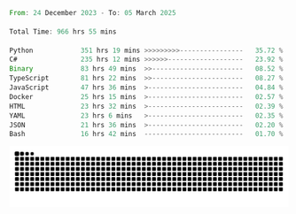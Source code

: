 <!--START_SECTION:waka-->

```rust
From: 24 December 2023 - To: 05 March 2025

Total Time: 966 hrs 55 mins

Python            351 hrs 19 mins >>>>>>>>>----------------   35.72 %
C#                235 hrs 12 mins >>>>>>-------------------   23.92 %
Binary            83 hrs 49 mins  >>-----------------------   08.52 %
TypeScript        81 hrs 22 mins  >>-----------------------   08.27 %
JavaScript        47 hrs 36 mins  >------------------------   04.84 %
Docker            25 hrs 15 mins  >------------------------   02.57 %
HTML              23 hrs 32 mins  >------------------------   02.39 %
YAML              23 hrs 6 mins   >------------------------   02.35 %
JSON              21 hrs 36 mins  >------------------------   02.20 %
Bash              16 hrs 42 mins  -------------------------   01.70 %
```

<!--END_SECTION:waka-->


<picture>
  <source media="(prefers-color-scheme: dark)" srcset="https://raw.githubusercontent.com/jeerawut97/jeerawut97/output/github-contribution-grid-snake.svg">
  <img alt="github contribution grid snake animation" src="https://raw.githubusercontent.com/jeerawut97/jeerawut97/output/github-contribution-grid-snake.svg">
</picture>
